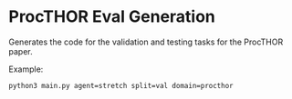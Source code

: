 # ProcTHOR Eval Generation

Generates the code for the validation and testing tasks for the ProcTHOR paper.

Example:
```bash
python3 main.py agent=stretch split=val domain=procthor
```
